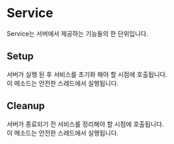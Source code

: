 Service
====
Service는 서버에서 제공하는 기능들의 한 단위입니다.

Setup
----
서버가 실행 된 후 서비스를 초기화 해야 할 시점에 호출됩니다.<br>
이 메소드는 안전한 스레드에서 실행됩니다.

Cleanup
----
서버가 종료되기 전 서비스를 정리해야 할 시점에 호출됩니다.<br>
이 메소드는 안전한 스레드에서 실행됩니다.
